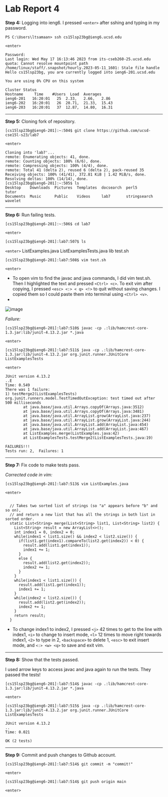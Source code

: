 # Lab Report 4

**Step 4:** Logging into ieng6. 
I pressed ```<enter>``` after sshing and typing in my password. 
```
PS C:\Users\ltsamaan> ssh cs15lsp23bg@ieng6.ucsd.edu
```
```<enter>```
```
Password: 
Last login: Wed May 17 16:13:46 2023 from its-cseb260-25.ucsd.edu
quota: Cannot resolve mountpoint path /home/linux/staff/.snapshot/hourly.2023-05-11_1601: Stale file handle
Hello cs15lsp23bg, you are currently logged into ieng6-201.ucsd.edu

You are using 0% CPU on this system

Cluster Status 
Hostname     Time    #Users  Load  Averages  
ieng6-201   16:20:01   25  2.33,   2.66,   2.86 
ieng6-202   16:20:01   26  20.71,  21.33,  15.43
ieng6-203   16:20:01   37  12.87,  14.80,  16.31
```
---
**Step 5:** Cloning fork of repository. 
```
[cs15lsp23bg@ieng6-201]:~:504$ git clone https://github.com/ucsd-cse15l-s23/lab7
```
```<enter>```
```
Cloning into 'lab7'...
remote: Enumerating objects: 41, done.
remote: Counting objects: 100% (6/6), done.
remote: Compressing objects: 100% (4/4), done.
remote: Total 41 (delta 2), reused 6 (delta 2), pack-reused 35
Receiving objects: 100% (41/41), 372.81 KiB | 1.42 MiB/s, done.
Resolving deltas: 100% (14/14), done.
[cs15lsp23bg@ieng6-201]:~:505$ ls
Desktop    Downloads  Pictures  Templates  docsearch  perl5         tutor  
Documents  Music      Public    Videos     lab7       stringsearch  wavelet
```
---
**Step 6:** Run failing tests. 
```
[cs15lsp23bg@ieng6-201]:~:506$ cd lab7
```
```<enter>```
```
[cs15lsp23bg@ieng6-201]:lab7:507$ ls
```
```<enter>```
ListExamples.java  ListExamplesTests.java  lib  test.sh
```
[cs15lsp23bg@ieng6-201]:lab7:508$ vim test.sh 
```
```<enter>```

* To open vim to find the javac and java commands, I did vim test.sh. Then I highlighted the text and pressed ```<Ctrl> <c>```. To exit vim after copying, I pressed ```<esc> <:> < q> <!>``` to quit without saving changes. I copied them so I could paste them into terminal using ```<Ctrl> <v>```.
* 
![image](vim.PNG)
        
*Failure:*
```
[cs15lsp23bg@ieng6-201]:lab7:510$ javac -cp .:lib/hamcrest-core-1.3.jar:lib/junit-4.13.2.jar *.java
```
```<enter>```
```
[cs15lsp23bg@ieng6-201]:lab7:511$ java -cp .:lib/hamcrest-core-1.3.jar:lib/junit-4.13.2.jar org.junit.runner.JUnitCore ListExamplesTests
```
```<enter>```
```
JUnit version 4.13.2
..E
Time: 0.549
There was 1 failure:
1) testMerge2(ListExamplesTests)
org.junit.runners.model.TestTimedOutException: test timed out after 500 milliseconds
        at java.base/java.util.Arrays.copyOf(Arrays.java:3512)
        at java.base/java.util.Arrays.copyOf(Arrays.java:3481)
        at java.base/java.util.ArrayList.grow(ArrayList.java:237)
        at java.base/java.util.ArrayList.grow(ArrayList.java:244)
        at java.base/java.util.ArrayList.add(ArrayList.java:454)
        at java.base/java.util.ArrayList.add(ArrayList.java:467)
        at ListExamples.merge(ListExamples.java:42)
        at ListExamplesTests.testMerge2(ListExamplesTests.java:19)

FAILURES!!!
Tests run: 2,  Failures: 1
```
---
**Step 7:** Fix code to make tests pass. 

*Corrected code in vim:*
```
[cs15lsp23bg@ieng6-201]:lab7:513$ vim ListExamples.java    
```
```<enter>```
```
  
  // Takes two sorted list of strings (so "a" appears before "b" and so on),
  // and return a new list that has all the strings in both list in sorted order.
  static List<String> merge(List<String> list1, List<String> list2) {
    List<String> result = new ArrayList<>();
    int index1 = 0, index2 = 0;
    while(index1 < list1.size() && index2 < list2.size()) {
      if(list1.get(index1).compareTo(list2.get(index2)) < 0) {
        result.add(list1.get(index1));
        index1 += 1;
      }
      else {
        result.add(list2.get(index2));
        index2 += 1;
      }
    }
    while(index1 < list1.size()) {
      result.add(list1.get(index1));
      index1 += 1;
    }
    while(index2 < list2.size()) {
      result.add(list2.get(index2));
      index2 += 1;
    }
    return result;
  }
```
* To change index1 to index2, I pressed ```<j>``` 42 times to get to the line with index1, ```<i>``` to change to insert mode, ```<l>``` 12 times to move right towards index1, ```<2>``` to type in 2, ```<backspace>``` to delete 1, ```<esc>``` to exit insert mode, and ```<:> <w> <q>``` to save and exit vim.      

---
**Step 8:** Show that the tests passed. 
        
I used arrow keys to access javac and java again to run the tests. They passed the tests!
```
[cs15lsp23bg@ieng6-201]:lab7:514$ javac -cp .:lib/hamcrest-core-1.3.jar:lib/junit-4.13.2.jar *.java
```
```<enter>```
```
[cs15lsp23bg@ieng6-201]:lab7:515$ java -cp .:lib/hamcrest-core-1.3.jar:lib/junit-4.13.2.jar org.junit.runner.JUnitCore ListExamplesTests
```
```
JUnit version 4.13.2
..
Time: 0.021 

OK (2 tests)
```
---
**Step 9:** Commit and push changes to Github account. 
        
```
[cs15lsp23bg@ieng6-201]:lab7:514$ git commit -m "commit!"
```
```<enter>```
```
[cs15lsp23bg@ieng6-201]:lab7:514$ git push origin main
```
```<enter>```

